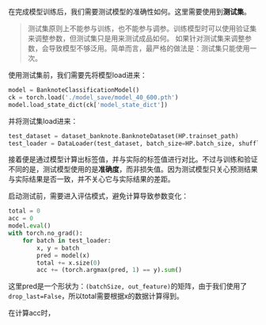 在完成模型训练后，我们需要测试模型的准确性如何。这里需要使用到**测试集**。

> 测试集原则上不能参与训练，也不能参与调参。训练模型时可以使用验证集来调整参数，但测试集只是用来测试成品如何。
> 如果针对测试集来调整参数，会导致模型不够泛用。简单而言，最严格的做法是：测试集只能使用一次。

使用测试集前，我们需要先将模型load进来：
```python
model = BanknoteClassificationModel()  
ck = torch.load('./model_save/model_40_600.pth')  
model.load_state_dict(ck['model_state_dict'])
```
并将测试集load进来：
```python
test_dataset = dataset_banknote.BanknoteDataset(HP.trainset_path)  
test_loader = DataLoader(test_dataset, batch_size=HP.batch_size, shuffle=True, drop_last=False)
```

接着便是通过模型计算出标签值，并与实际的标签值进行对比。不过与训练和验证不同的是，测试模型使用的是**准确度**，而非损失值。因为测试模型只关心预测结果与实际结果是否一致，并不关心它与实际结果的差距。

启动测试前，需要进入评估模式，避免计算导致参数变化：
```python
total = 0  
acc = 0  
model.eval()  
with torch.no_grad():  
    for batch in test_loader:  
        x, y = batch  
        pred = model(x)  
        total += x.size(0)  
        acc += (torch.argmax(pred, 1) == y).sum()
```
这里pred是一个形状为：`(batchSize, out_feature)`的矩阵，由于我们使用了`drop_last=False`，所以total需要根据x的数据计算得到。

在计算acc时，